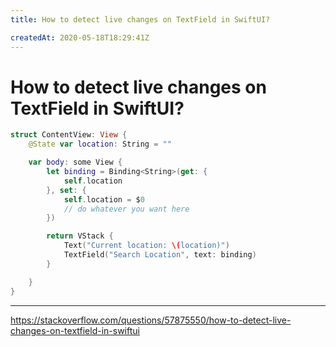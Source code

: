 ```yaml
---
title: How to detect live changes on TextField in SwiftUI?

createdAt: 2020-05-18T18:29:41Z
---
```


# How to detect live changes on TextField in SwiftUI?

```swift
struct ContentView: View {
    @State var location: String = ""

    var body: some View {
        let binding = Binding<String>(get: {
            self.location
        }, set: {
            self.location = $0
            // do whatever you want here
        })

        return VStack {
            Text("Current location: \(location)")
            TextField("Search Location", text: binding)
        }

    }
}
```

---

https://stackoverflow.com/questions/57875550/how-to-detect-live-changes-on-textfield-in-swiftui